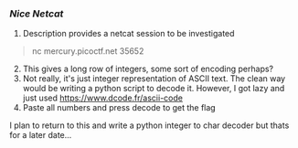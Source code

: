 ### *Nice Netcat*
1. Description provides a netcat session to be investigated
> nc mercury.picoctf.net 35652
2. This gives a long row of integers, some sort of encoding perhaps?
3. Not really, it's just integer representation of ASCII text. The clean way would be writing a python script to decode it. However, I got lazy and just used https://www.dcode.fr/ascii-code
4. Paste all numbers and press decode to get the flag

I plan to return to this and write a python integer to char decoder but thats for a later date...
